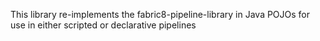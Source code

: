 This library re-implements the fabric8-pipeline-library in Java POJOs for use in either scripted or declarative pipelines
